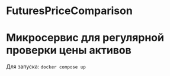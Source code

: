 # FuturesPriceComparison
# Микросервис для регулярной проверки цены активов

Для запуска: `docker compose up`

